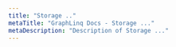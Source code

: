 ```yaml
---
title: "Storage .."
metaTitle: "GraphLinq Docs - Storage ..."
metaDescription: "Description of Storage ..."
---
```

